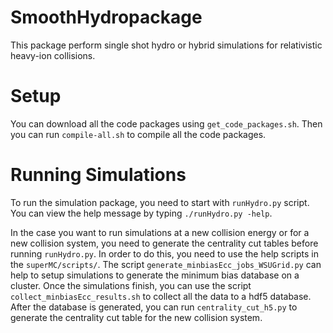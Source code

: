 SmoothHydropackage
==================

This package perform single shot hydro or hybrid simulations for relativistic heavy-ion
collisions.

Setup
======

You can download all the code packages using `get_code_packages.sh`. Then you can run
`compile-all.sh` to compile all the code packages.


Running Simulations
===================

To run the simulation package, you need to start with `runHydro.py` script. You can view the help
message by typing `./runHydro.py -help`.

In the case you want to run simulations at a new collision energy or for a new collision system,
you need to generate the centrality cut tables before running `runHydro.py`. In order to do this,
you need to use the help scripts in the `superMC/scripts/`. The script
`generate_minbiasEcc_jobs_WSUGrid.py` can help to setup simulations to generate the minimum bias
database on a cluster. Once the simulations finish, you can use the script
`collect_minbiasEcc_results.sh` to collect all the data to a hdf5 database. After the database is
generated, you can run `centrality_cut_h5.py` to generate the centrality cut table for the new
collision system.
